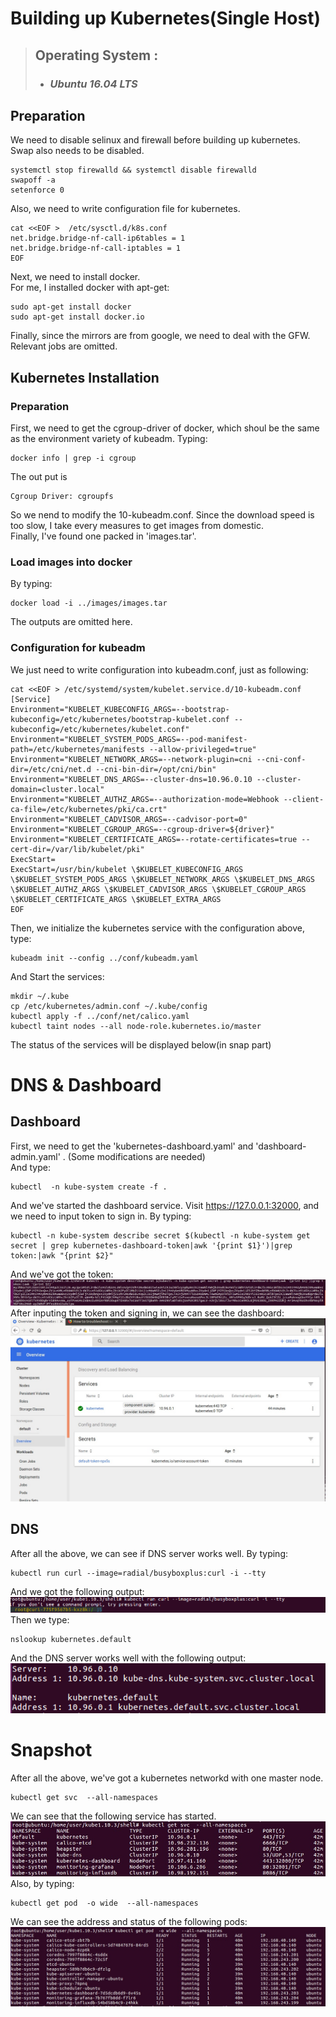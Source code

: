# Building up Kubernetes(Single Host)
> ## Operating System : 
> 
> * ### ***Ubuntu 16.04 LTS*** 
## Preparation
We need to disable selinux and firewall before building up kubernetes. Swap also needs to be disabled.  
```
systemctl stop firewalld && systemctl disable firewalld
swapoff -a
setenforce 0
```
Also, we need to write configuration file for kubernetes.
```
cat <<EOF >  /etc/sysctl.d/k8s.conf
net.bridge.bridge-nf-call-ip6tables = 1
net.bridge.bridge-nf-call-iptables = 1
EOF
```
Next, we need to install docker.  
For me, I installed docker with apt-get:
```
sudo apt-get install docker
sudo apt-get install docker.io
```
Finally, since the mirrors are from google, we need to deal with the GFW.  
Relevant jobs are omitted.
## Kubernetes Installation
### Preparation
First, we need to get the cgroup-driver of docker, which shoul be the same as the environment variety of kubeadm. Typing:
```
docker info | grep -i cgroup
``` 
The out put is 
```
Cgroup Driver: cgroupfs
```
So we nend to modify the 10-kubeadm.conf.
Since the download speed is too slow, I take every measures to get images from domestic.  
Finally, I've found one packed in 'images.tar'.
### Load images into docker
By typing:
```
docker load -i ../images/images.tar
```
The outputs are omitted here.
### Configuration for kubeadm
We just need to write configuration into kubeadm.conf, just as following:
```
cat <<EOF > /etc/systemd/system/kubelet.service.d/10-kubeadm.conf
[Service]
Environment="KUBELET_KUBECONFIG_ARGS=--bootstrap-kubeconfig=/etc/kubernetes/bootstrap-kubelet.conf --kubeconfig=/etc/kubernetes/kubelet.conf"
Environment="KUBELET_SYSTEM_PODS_ARGS=--pod-manifest-path=/etc/kubernetes/manifests --allow-privileged=true"
Environment="KUBELET_NETWORK_ARGS=--network-plugin=cni --cni-conf-dir=/etc/cni/net.d --cni-bin-dir=/opt/cni/bin"
Environment="KUBELET_DNS_ARGS=--cluster-dns=10.96.0.10 --cluster-domain=cluster.local"
Environment="KUBELET_AUTHZ_ARGS=--authorization-mode=Webhook --client-ca-file=/etc/kubernetes/pki/ca.crt"
Environment="KUBELET_CADVISOR_ARGS=--cadvisor-port=0"
Environment="KUBELET_CGROUP_ARGS=--cgroup-driver=${driver}"
Environment="KUBELET_CERTIFICATE_ARGS=--rotate-certificates=true --cert-dir=/var/lib/kubelet/pki"
ExecStart=
ExecStart=/usr/bin/kubelet \$KUBELET_KUBECONFIG_ARGS \$KUBELET_SYSTEM_PODS_ARGS \$KUBELET_NETWORK_ARGS \$KUBELET_DNS_ARGS \$KUBELET_AUTHZ_ARGS \$KUBELET_CADVISOR_ARGS \$KUBELET_CGROUP_ARGS \$KUBELET_CERTIFICATE_ARGS \$KUBELET_EXTRA_ARGS
EOF
```
Then, we initialize the kubernetes service with the configuration above, type:  
```
kubeadm init --config ../conf/kubeadm.yaml
```
And Start the services:
```
mkdir ~/.kube
cp /etc/kubernetes/admin.conf ~/.kube/config
kubectl apply -f ../conf/net/calico.yaml
kubectl taint nodes --all node-role.kubernetes.io/master
```
The status of the services will be displayed below(in snap part)
# DNS & Dashboard
## Dashboard
First, we need to get the 'kubernetes-dashboard.yaml' and 'dashboard-admin.yaml' . (Some modifications are needed)  
And type:
```
kubectl  -n kube-system create -f .
```
And we've started the dashboard service. Visit https://127.0.0.1:32000, and we need to input token to sign in. By typing:
```
kubectl -n kube-system describe secret $(kubectl -n kube-system get secret | grep kubernetes-dashboard-token|awk '{print $1}')|grep token:|awk "{print $2}"

```
And we've got the token:
![Img](pics/token.jpg)
After inputing the token and signing in, we can see the dashboard:
![Img](pics/dashboard.jpg)
## DNS
After all the above, we can see if DNS server works well. By typing:
```
kubectl run curl --image=radial/busyboxplus:curl -i --tty
```
And we got the following output:
![Img](pics/dns1.jpg)
Then we type:
```
nslookup kubernetes.default
```
And the DNS server works well with the following output:
![Img](pics/dns2.jpg)
# Snapshot
After all the above, we've got a kubernetes networkd with one master node.  
```
kubectl get svc  --all-namespaces
```
We can see that the following service has started.    
![Img](pics/svc.jpg)
Also, by typing:   
```
kubectl get pod  -o wide  --all-namespaces
```
We can see the address and status of the following pods:
![Img](pics/pod.jpg)
